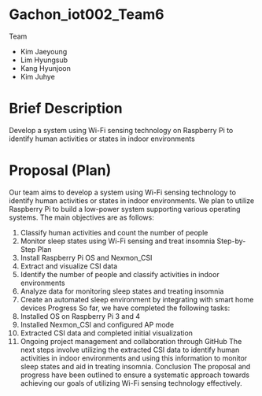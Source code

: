 # Gachon_iot002_Team6
Team
- Kim Jaeyoung 
- Lim Hyungsub
- Kang Hyunjoon
- Kim Juhye

# Brief Description
Develop a system using Wi-Fi sensing technology on Raspberry Pi to identify human activities or states in indoor environments 

# Proposal (Plan)
Our team aims to develop a system using Wi-Fi sensing technology to identify human activities or states in indoor environments. We plan to utilize Raspberry Pi to build a low-power system supporting various operating systems. The main objectives are as follows:
1. Classify human activities and count the number of people
2. Monitor sleep states using Wi-Fi sensing and treat insomnia
Step-by-Step Plan
1. Install Raspberry Pi OS and Nexmon_CSI
2. Extract and visualize CSI data
3. Identify the number of people and classify activities in indoor environments
4. Analyze data for monitoring sleep states and treating insomnia
5. Create an automated sleep environment by integrating with smart home devices
Progress
So far, we have completed the following tasks:
1. Installed OS on Raspberry Pi 3 and 4
2. Installed Nexmon_CSI and configured AP mode
3. Extracted CSI data and completed initial visualization
4. Ongoing project management and collaboration through GitHub
The next steps involve utilizing the extracted CSI data to identify human activities in indoor environments and using this information to monitor sleep states and aid in treating insomnia.
Conclusion
The proposal and progress have been outlined to ensure a systematic approach towards achieving our goals of utilizing Wi-Fi sensing technology effectively.
